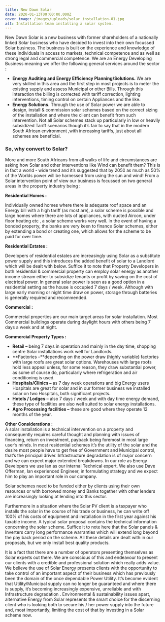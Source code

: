 ```yaml
---
title: New Dawn Solar
date: 2020-01-13T00:00:00.000Z
cover_image: /images/uploads/solar_installation-01.jpg
alt: Installation team installing a solar system.
---
```

New Dawn Solar is a new business with former shareholders of a nationally linked Solar business who have decided to invest into their own focussed Solar business. The business is built on the experience and knowledge of these individuals in access to markets, technical competence and as well as strong legal and commercial competence. We are an Energy Developing Business meaning we offer the following general services around the sector :

* **Energy Auditing and Energy Efficiency Planning/Solutions.** We are very skilled in this area and the first step in most projects is to meter the existing supply and assess Municipal or other Bills. Through this interaction the billing is corrected with tariff correction, lighting interventions, timing control on certain Appliances and the like.
* **Energy Solutions.** Through the use of Solar power we are able to design, install & commission solar schemes based on the correct sizing of the installation and where the client can benefit from such intervention. Not all Solar schemes stack up particularly in low or heavily subsidized Tariff scenarios though it’s fair to say that in the modern South African environment ,with increasing tariffs, just about all schemes are beneficial.

### **So, why convert to Solar?**

More and more South Africans from all walks of life and circumstances are asking how Solar and other interventions like Wind can benefit them? This is in fact a world - wide trend and it’s suggested that by 2050 as much as 50% of the Worlds power will be harnessed from using the sun and wind! From a Solar intervention point of view our business is focussed on two general areas in the property industry being :

​**Residential Homes :**

Individually owned homes where there is adequate roof space and an Energy bill with a high tariff (as most are), a solar scheme is possible and large homes where there are lots of appliances, with ducted Aircon, under floor heating etc , a solar scheme works very well. In the event of having a bonded property, the banks are very keen to finance Solar schemes, either by extending a bond or creating one, which allows for the scheme to be paid for over time.

**Residential Estates :**

Developers of residential estates are increasingly using Solar as a substitute power supply and this introduces the added benefit of solar to a Landlord which will be dealt with below. Suffice it to note that Property Developers in both residential & commercial property can employ solar energy as another income stream either to subsidize tenants or profit by saving on the cost of electrical power. In general solar power is seen as a good option in a residential setting as the house is occupied 7 days / week. Although with large early morning or night time draw on power, storage through batteries is generally required and recommended.

**Commercial :**

Commercial properties are our main target areas for solar installation. Most Commercial buildings operate during daylight hours with others being 7 days a week and at night.

**Commercial Property Types :**

* ​**Retail –** being 7 days in operation and mainly in the day time, shopping centre Solar installations work well for Landlords.
* **Factories –**depending on the power draw (highly variable) factories with large roofs are great solar options. Warehouses with large roofs hold less appeal unless, for some reason, they draw substantial power, as some of course do, particularly where refrigeration and air conditioning is used.
* **Hospitals/Clinics –** as 7 day week operations and big Energy users Hospitals are great for solar and in our former business we installed solar on two Hospitals, both significant projects.
* **Hotels / Lodges** – also 7 days / week and with day time energy demand, these type of facilities are also well suited to solar energy installations.
* **Agro Processing facilities –** these are good where they operate 12 months of the year.

**Other Considerations :**\
A solar installation is a technical intervention on a property and consequently requires careful thought and planning with issues of financing, return on investment, payback being foremost in most large user’s minds. In most residential schemes it’s the utility of the solar and the desire most people have to get free of Government and Municipal control, that’s the principal driver. Infrastructure degradation is of major concern and we can expect major extended breakdowns. In our role as Energy Developers we use Ian as our internal Technical expert. We also use Dave Offerman, Ian experienced Engineer, in formulating strategy and we expect him to play an important role in our company.

Solar schemes need to be funded either by clients using their own resources or with borrowed money and Banks together with other lenders are increasingly looking at lending into this sector.

Furthermore in a situation where the Solar PV client is a taxpayer who installs the solar in the course of his trade or business, he can write off 100% of his costs of equipment and installation in the first year against his taxable income. A typical solar proposal contains the technical information concerning the solar scheme. Suffice it to note here that the Solar panels & Inverters carry long performance warranties which will extend long beyond the pay back period on the scheme. All these details are dealt with in our proposals, but we only install best quality products.

It is a fact that there are a number of operators presenting themselves as Solar experts out there. We are conscious of this and endeavour to present our clients with a credible and professional solution which really adds value. We believe the use of Solar Energy presents clients with the opportunity to take control of an important aspect of their business which has previously been the domain of the once dependable Power Utility. It’s become evident that Utility/Municipal supply can no longer be guaranteed and where there is supply, it’s becoming increasingly expensive, unreliable and with Infrastructure degradation . Environmental & sustainability issues apart, alternative Energy from Solar represents the smart choice for the discerning client who is looking both to secure his / her power supply into the future and, most importantly, limiting the cost of that by investing in a Solar scheme now.
